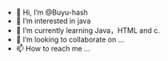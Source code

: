- 👋 Hi, I’m @Buyu-hash
- 👀 I’m interested in java
- 🌱 I’m currently learning Java，HTML and c.
- 💞️ I’m looking to collaborate on ...
- 📫 How to reach me ...

<!---
Buyu-hash/Buyu-hash is a ✨ special ✨ repository because its `README.md` (this file) appears on your GitHub profile.
You can click the Preview link to take a look at your changes.
--->
